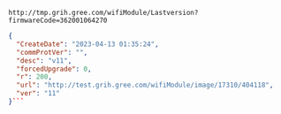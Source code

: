 `http://tmp.grih.gree.com/wifiModule/Lastversion?firmwareCode=362001064270`

```json
{
  "CreateDate": "2023-04-13 01:35:24",
  "commProtVer": "",
  "desc": "v11",
  "forcedUpgrade": 0,
  "r": 200,
  "url": "http://test.grih.gree.com/wifiModule/image/17310/404118",
  "ver": "11"
}```
